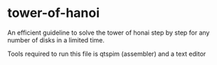 # tower-of-hanoi
An efficient guideline to solve the tower of honai step by step for any number of disks in a limited time. 

Tools required to run this file is qtspim (assembler) and a text editor

